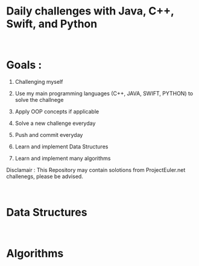 # Daily challenges with Java, C++, Swift, and Python
</br>

# Goals :
      
      
1. Challenging myself 

2. Use my main programming languages (C++, JAVA, SWIFT, PYTHON) to solve the challnege

3. Apply OOP concepts if applicable

4. Solve a new challenge everyday

5. Push and commit everyday

6. Learn and implement Data Structures

7. Learn and implement many algorithms

Disclamair : This Repository may contain solotions from ProjectEuler.net challenegs, please be advised.

</br>

# Data Structures

</br>

# Algorithms


